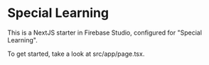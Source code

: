 # Special Learning

This is a NextJS starter in Firebase Studio, configured for "Special Learning".

To get started, take a look at src/app/page.tsx.
